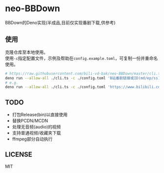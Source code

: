 # neo-BBDown

BBDown的Deno实现(半成品,目前仅实现番剧下载,供参考)

## 使用

克隆仓库至本地使用。  
使用`-c`指定配置文件，示例及帮助在`config.example.toml`，可复制一份并重命名使用。  

```bash
# https://raw.githubusercontent.com/bili-vd-bak/neo-BBDown/master/cli.ts
deno run --allow-all ./cli.ts -c ./config.toml 'B站番剧链接或ID(md/ep/ss)'
# e.g.
deno run --allow-all ./cli.ts -c ./config.toml 'https://www.bilibili.com/bangumi/media/md21231359?spm_id_from=..0.0'
```

## TODO

- 打包Release(bin)以直接使用
- 替换PCDN/MCDN
- 处理无音频(audio)的视频
- 支持普通视频/收藏夹下载
- ffmpeg部分自动执行

## LICENSE

MIT
